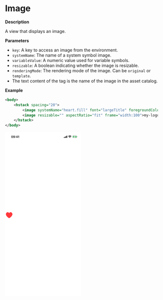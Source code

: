 # Image

**Description**

A view that displays an image.

**Parameters**

- `key`: A key to access an image from the environment.
- `systemName`: The name of a system symbol image.
- `variableValue`: A numeric value used for variable symbols.
- `resizable`: A boolean indicating whether the image is resizable.
- `renderingMode`: The rendering mode of the image. Can be `original` or `template`.
- The text content of the tag is the name of the image in the asset catalog.

**Example**

```xml
<body>
    <hstack spacing="20">
        <image systemName="heart.fill" font="largeTitle" foregroundColor="red"/>
        <image resizable="" aspectRatio="fit" frame="width:100">my-logo</image>
    </hstack>
</body>
```

<img src="/Screenshots/Views/Other/image_1.png" width="250" alt="Screenshot">
